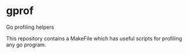# gprof
Go profiling helpers

This repository contains a MakeFile which has useful scripts for profiling any go program.

